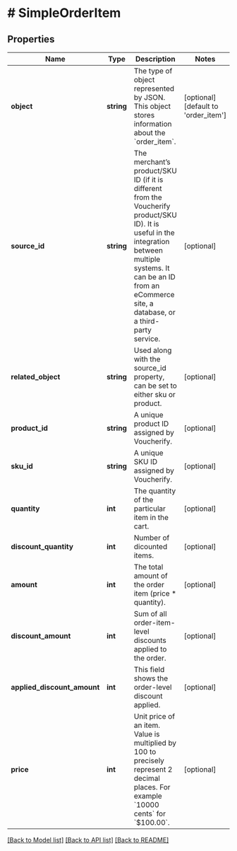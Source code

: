 # # SimpleOrderItem

## Properties

Name | Type | Description | Notes
------------ | ------------- | ------------- | -------------
**object** | **string** | The type of object represented by JSON. This object stores information about the &#x60;order_item&#x60;. | [optional] [default to 'order_item']
**source_id** | **string** | The merchant’s product/SKU ID (if it is different from the Voucherify product/SKU ID). It is useful in the integration between multiple systems. It can be an ID from an eCommerce site, a database, or a third-party service. | [optional]
**related_object** | **string** | Used along with the source_id property, can be set to either sku or product. | [optional]
**product_id** | **string** | A unique product ID assigned by Voucherify. | [optional]
**sku_id** | **string** | A unique SKU ID assigned by Voucherify. | [optional]
**quantity** | **int** | The quantity of the particular item in the cart. | [optional]
**discount_quantity** | **int** | Number of dicounted items. | [optional]
**amount** | **int** | The total amount of the order item (price * quantity). | [optional]
**discount_amount** | **int** | Sum of all order-item-level discounts applied to the order. | [optional]
**applied_discount_amount** | **int** | This field shows the order-level discount applied. | [optional]
**price** | **int** | Unit price of an item. Value is multiplied by 100 to precisely represent 2 decimal places. For example &#x60;10000 cents&#x60; for &#x60;$100.00&#x60;. | [optional]

[[Back to Model list]](../../README.md#models) [[Back to API list]](../../README.md#endpoints) [[Back to README]](../../README.md)
